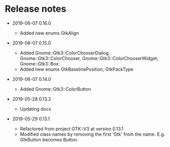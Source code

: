 # Release notes

<!--TODO CHANGES.md to change-log-data.yml converter or vise versa-->

* 2019-06-07 0.16.0
  * Added new enums GtkAlign

* 2019-06-07 0.15.0
  * Added Gnome::Gtk3::ColorChooserDialog, Gnome::Gtk3::ColorChooser, Gnome::Gtk3::ColorChooserWidget, Gnome::Gtk3::Box.
  * Added new enums GtkBaselinePosition, GtkPackType

* 2019-06-07 0.14.0
  * Added Gnome::Gtk3::ColorButton

* 2019-05-28 0.13.2
  * Updating docs

* 2019-05-29 0.13.1
  * Refactored from project GTK::V3 at version 0.13.1
  * Modified class names by removing the first 'Gtk' from the name. E.g. GtkButton becomes Button.
